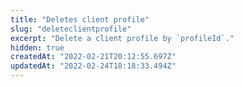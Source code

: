 ```yaml
---
title: "Deletes client profile"
slug: "deleteclientprofile"
excerpt: "Delete a client profile by `profileId`."
hidden: true
createdAt: "2022-02-21T20:12:55.697Z"
updatedAt: "2022-02-24T18:18:33.494Z"
---
```


